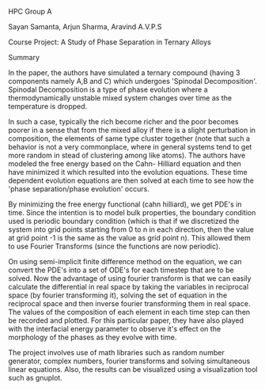HPC Group A

Sayan Samanta, Arjun Sharma, Aravind A.V.P.S

Course Project: A Study of Phase Separation in Ternary Alloys

Summary

In the paper, the authors have simulated a ternary compound (having 3 components namely A,B and C) which undergoes 'Spinodal Decomposition'. Spinodal Decomposition is a type of phase evolution where a thermodynamically unstable mixed system changes over time as the temperature is dropped. 

In such a case, typically the rich become richer and the poor becomes poorer in a sense that from the mixed alloy if there is a slight perturbation in composition, the elements of same type cluster together (note that such a behavior is not a very commonplace, where in general systems tend to get more random in stead of clustering among like atoms). The authors have modeled the free energy based on the Cahn- Hilliard equation and then have minimized it which resulted into the evolution equations. These time dependent evolution equations are then solved at each time to see how the 'phase separation/phase evolution' occurs.

By minimizing the free energy functional (cahn hilliard), we get PDE's in time. Since the intention is to model bulk properties, the boundary condition used is periodic boundary condition (which is that if we discretized the system into grid points starting from 0 to n in each direction, then the value at grid point -1 is the same as the value as grid point n). This allowed them to use Fourier Transforms (since the functions are now periodic).

On using semi-implicit finite difference method on the equation, we can convert the PDE's into a set of ODE's for each timestep that are to be solved. Now the advantage of using fourier transform is that we can easily calculate the differential in real space by taking the variables in reciprocal space (by fourier transforming it), solving the set of equation in the reciprocal space and then inverse fourier
transforming them in real space. The values of the composition of each element in each time step can then be recorded and plotted. For this particular paper, they have also played with the interfacial energy parameter to observe it's effect on the morphology of the phases as they evolve with time.

The project involves use of  math libraries such as random number generator, complex numbers, fourier transforms and solving simultaneous linear equations. Also, the results can be visualized using a visualization tool such as gnuplot.
